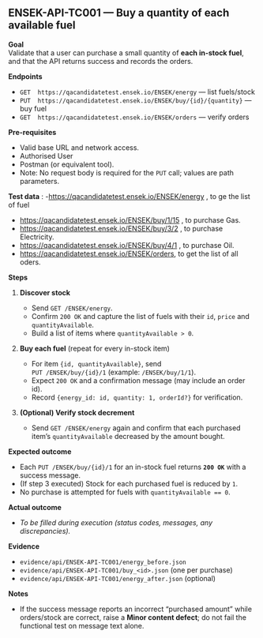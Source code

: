 ## ENSEK-API-TC001 — Buy a quantity of each available fuel

**Goal**  
Validate that a user can purchase a small quantity of **each in-stock fuel**, and that the API returns success and records the orders.

**Endpoints**  
- `GET  https://qacandidatetest.ensek.io/ENSEK/energy` — list fuels/stock  
- `PUT  https://qacandidatetest.ensek.io/ENSEK/buy/{id}/{quantity}` — buy fuel  
- `GET  https://qacandidatetest.ensek.io/ENSEK/orders` — verify orders 

**Pre-requisites**  
- Valid base URL and network access.  
- Authorised User  
- Postman (or equivalent tool).  
- Note: No request body is required for the `PUT` call; values are path parameters.

**Test data**  : 
  -https://qacandidatetest.ensek.io/ENSEK/energy , to ge the list of fuel
 - https://qacandidatetest.ensek.io/ENSEK/buy/1/15  , to purchase Gas.
 - https://qacandidatetest.ensek.io/ENSEK/buy/3/2 , to purchase Electricity.
 - https://qacandidatetest.ensek.io/ENSEK/buy/4/1 , to purchase Oil.
 - https://qacandidatetest.ensek.io/ENSEK/orders, to get the list of all oders.

**Steps**  
1. **Discover stock**  
   - Send `GET /ENSEK/energy`.  
   - Confirm `200 OK` and capture the list of fuels with their `id`, `price` and `quantityAvailable`.  
   - Build a list of items where `quantityAvailable > 0`.  

2. **Buy each fuel** (repeat for every in-stock item)  
   - For item `{id, quantityAvailable}`, send  
     `PUT /ENSEK/buy/{id}/1` (example: `/ENSEK/buy/1/1`).  
   - Expect `200 OK` and a confirmation message (may include an order id).  
   - Record `{energy_id: id, quantity: 1, orderId?}` for verification.

3. **(Optional) Verify stock decrement**  
   - Send `GET /ENSEK/energy` again and confirm that each purchased item’s `quantityAvailable` decreased by the amount bought.

**Expected outcome**  
- Each `PUT /ENSEK/buy/{id}/1` for an in-stock fuel returns **`200 OK`** with a success message.  
- (If step 3 executed) Stock for each purchased fuel is reduced by `1`.  
- No purchase is attempted for fuels with `quantityAvailable == 0`.

**Actual outcome**  
- _To be filled during execution (status codes, messages, any discrepancies)._  

**Evidence**  
- `evidence/api/ENSEK-API-TC001/energy_before.json`  
- `evidence/api/ENSEK-API-TC001/buy_<id>.json` (one per purchase)  
- `evidence/api/ENSEK-API-TC001/energy_after.json` (optional)

**Notes**  
- If the success message reports an incorrect “purchased amount” while orders/stock are correct, raise a **Minor content defect**; do not fail the functional test on message text alone.  
